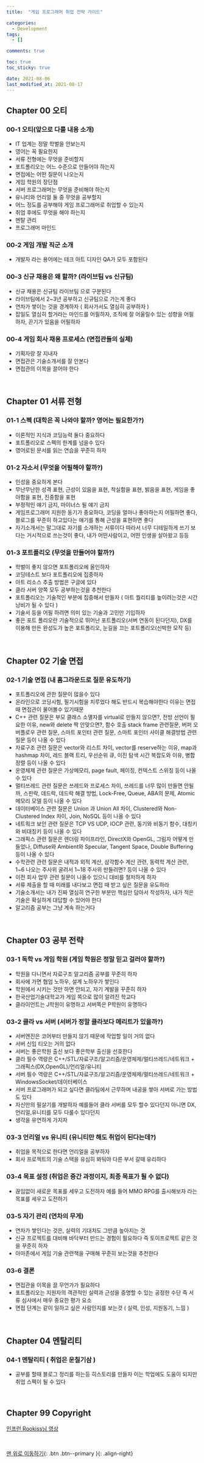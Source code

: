 ```yaml
---
title:  "게임 프로그래머 취업 전략 가이드" 

categories:
  - Development
tags:
  - []

comments: true

toc: true
toc_sticky: true

date: 2021-08-06
last_modified_at: 2021-08-17
---
```


## Chapter 00 오티

### 00-1 오티(앞으로 다룰 내용 소개)
- IT 업계는 정말 학벌을 안보는지
- 영어는 꼭 필요한지
- 서류 전형에는 무엇을 준비할지
- 포트폴리오는 어느 수준으로 만들어야 하는지
- 면접에는 어떤 질문이 나오는지
- 게임 학원의 장단점
- 서버 프로그래머는 무엇을 준비해야 하는지
- 유니티와 언리얼 둘 중 무엇을 공부할지
- 어느 정도를 공부해야 게임 프로그래머로 취업할 수 있는지
- 취업 후에도 무엇을 해야 하는지
- 멘탈 관리
- 프로그래머 마인드

### 00-2 게임 개발 직군 소개
- 개발자 라는 용어에는 테크 아트 디자인 QA가 모두 포함된다

### 00-3 신규 채용은 왜 할까? (라이브팀 vs 신규팀)
- 신규 채용은 신규팀 라이브팀 으로 구분된다
- 라이브팀에서 2~3년 공부하고 신규팀으로 가는게 좋다
- 연차가 쌓이는 것을 경계하자 ( 회사가서도 열심히 공부하자 )
- 잡일도 열심히 할거라는 마인드를 어필하자, 조직에 잘 어울릴수 있는 성향을 어필하자, 끈기가 있음을 어필하자

### 00-4 게임 회사 채용 프로세스 (면접관들의 실체)
- 기획자랑 잘 지내자
- 면접관은 기술소개서를 잘 안본다
- 면접관의 이목을 끌어야 한다

<br>

## Chapter 01 서류 전형

### 01-1 스펙 (대학은 꼭 나와야 할까? 영어는 필요한가?)
- 이론적인 지식과 코딩능력 둘다 중요하다
- 포트폴리오로 스펙의 한계를 넘을수 있다
- 영어로된 문서를 읽는 연습을 꾸준히 하자

### 01-2 자소서 (무엇을 어필해야 할까?)
- 인성을 중요하게 본다
- 무난무난한 성격 표현, 근성이 있음을 표현, 착실함을 표현, 밝음을 표현, 게임을 좋아함을 표현, 진중함을 표현
- 부정적인 얘기 금지, 마이너스 될 얘기 금지
- 게임프로그래머 지원한 동기가 중요하다, 코딩을 얼마나 좋아하는지 어필하면 좋다, 블로그를 꾸준히 하고있다는 얘기를 통해 근성을 표현하면 좋다
- 자기소개서는 말그대로 자기를 소개하는 서류이다 따라서 너무 디테일하게 쓰기 보다는 거시적으로 쓰는것이 좋다, 내가 어떤사람이고, 어떤 인생을 살아왔고 등등

### 01-3 포트폴리오 (무엇을 만들어야 할까?)
- 학벌이 좋지 않으면 포트폴리오에 올인하자
- 코딩테스트 보다 포트폴리오에 집중하자
- 아트 리소스 추출 방법은 구글에 있다
- 클라 서버 양쪽 모두 공부하는것을 추천한다
- 포트폴리오는 기술적인 부분에 집중해서 만들자 ( 아트 퀄리티를 높이려는것은 시간낭비가 될 수 있다 )
- 기술서 등을 어필 하려면 의미 있는 기술과 고민만 기입하자
- 좋은 포트 폴리오란 기술적으로 뛰어난 포트폴리오(서버 연동이 된다던지), DX를 이용해 만든 완성도가 높은 포트폴리오, 눈길을 끄는 포트폴리오(신박한 모작 등)

<br>

## Chapter 02 기술 면접

### 02-1 기술 면접 (내 홈그라운드로 질문 유도하기)
- 포트폴리오에 관한 질문이 많을수 있다
- 온라인으로 코딩시험, 필기시험을 치루었다 해도 반드시 복습해야한다 이유는 면접때 면접관이 물어볼수 있기때문
- C++ 관련 질문은 부모 클래스 소멸자를 virtual로 만들지 않으면?, 전방 선언이 필요한 이유, new와 delete 짝 안맞으면?, 함수 호출 stack frame 관련질문, 버퍼 오버플로우 관련 질문, 스마트 포인터 관련 질문, 스마트 포인터 사이클 해결방법 관련 질문 등이 나올 수 있다
- 자료구조 관련 질문은 vector와 리스트 차이, vector를 reserve하는 이유, map과 hashmap 차이, 레드 블랙 트리, 우선순위 큐, 이진 탐색 시간 복잡도와 이유, 병합 정렬 등이 나올 수 있다
- 운영체제 관련 질문은 가상메모리, page fault, 페이징, 컨텍스트 스위칭 등이 나올 수 있다
- 멀티쓰레드 관련 질문은 쓰레드와 프로세스 차이, 쓰레드를 너무 많이 만들면 안될까, 스핀락, 데드락, 데드락 해결 방법, Lock-Free, Queue, ABA의 문제, Atomic 메모리 모델 등이 나올 수 있다
- 데이터베이스 관련 질문은 Union 과 Union All 차이, Clustered와 Non-Clustered Index 차이, Join, NoSQL 등이 나올 수 있다
- 네트워크 보안 관련 질문은 TCP VS UDP, IOCP 관련, 동기와 비동기 함수, 대칭키와 비대칭키 등이 나올 수 있다
- 그래픽스 관련 질문은 렌더링 파이프라인, DirectX와 OpenGL, 그림자 어떻게 만들었나, Diffuse와 Ambient와 Specular, Tangent Space, Double Buffering 등이 나올 수 있다
- 수학관련 관련 질문은 내적과 외적 계산, 삼각함수 계산 관련, 동력학 계산 관련, 1~6 나오는 주사위 굴려서 1~18 주사위 만들려면? 등이 나올 수 있다
- 이전 회사 업무 관련 질문이 나올수 있으니 대비를 철저하게 하자
- 서류 제출을 할 때 미래를 내다보고 면접 때 받고 싶은 질문을 유도하라
- 기술소개서는 내가 진짜 열심히 연구한 부분만 핵심만 담아서 작성하자, 내가 적은 기술은 확실하게 대답할 수 있어야 한다
- 알고리즘 공부는 그냥 계속 하는거다

<br>

## Chapter 03 공부 전략

### 03-1 독학 vs 게임 학원 (게임 학원은 정말 믿고 걸러야 할까?)
- 학원을 다니면서 자료구조 알고리즘 공부를 꾸준히 하자
- 회사에 가면 협업 노하우, 설계 노하우가 쌓인다
- 학원에서 시키는 것만 하면 안되고, 자기 계발을 꾸준히 하자
- 한국산업기술대학교가 게임 쪽으로 많이 알려진 학교다
- 클라이언트는 J학원이 유명하고 서버쪽은 P학원이 유명하다

### 03-2 클라 vs 서버 (서버가 정말 클라보다 메리트가 있을까?)
- 서버엔진은 코어부터 만들지 않기 때문에 작업할 일이 거의 없다
- 서버 신입 티오는 거의 없다
- 서버는 좋은학원 출신 보다 좋은학부 출신을 선호한다
- 클라 필수 역량은 C++/STL/자료구조/알고리즘/운영체제/멀티쓰레드/네트워크 + 그래픽스(DX,OpenGL)/언리얼/유니티
- 서버 필수 역량은 C++/STL/자료구조/알고리즘/운영체제/멀티쓰레드/네트워크 + WindowsSocket/데이터베이스
- 서버 프로그래머가 되고 싶다면 클라팀에서 근무하며 내공을 쌓아 서버로 가는 방법도 있다
- 자신만의 필살기를 개발하자 예를들어 클라 서버를 모두 할수 있다던지 아니면 DX,언리얼,유니티를 모두 다룰수 있다던지
- 생각을 유연하게 가지자

### 03-3 언리얼 vs 유니티 (유니티만 해도 취업이 된다는데?)
- 취업을 목적으로 한다면 언리얼을 공부하자
- 회사 프로젝트의 기술 스택을 유심히 봐둬야 다른 부서 갈때 유리하다

### 03-4 목표 설정 (취업은 중간 과정이지, 최종 목표가 될 수 없다)
- 끊임없이 새로운 목표를 세우고 도전하자 예를 들어 MMO RPG를 출시해보자 라는 목표를 세우고 도전하기

### 03-5 자기 관리 (연차의 무게)
- 연차가 쌓인다는 것은, 실력의 기대치도 그만큼 높아지는 것
- 신규 프로젝트를 대비해 바닥부터 만드는 경험이 필요하다 즉 토이프로젝트 같은 것을 꾸준히 하자
- 아마존에서 게임 기술 관련책을 구매해 꾸준히 보는것을 추천한다

### 03-6 결론
- 면접관을 이목을 끌 무언가가 필요하다
- 포트폴리오는 지원자의 객관적인 실력과 근성을 증명할 수 있는 공정한 수단 즉 서류 심사에서 매우 중요한 평가 요소
- 면접 단계는 같이 일하고 싶은 사람인지를 보는것 ( 실력, 인성, 지원동기, 느낌 )

<br>

## Chapter 04 멘탈리티

### 04-1 멘탈리티 ( 취업은 운칠기삼 )
- 공부를 할때 블로그 정리를 하는등 히스토리를 만들자 이는 학업에도 도움이 되지만 취업 스펙이 될 수 있다

<br>

## Chapter 99 Copyright

[ 인프런 Rookiss님 영상 ](https://www.inflearn.com/users/@rookiss/)

<br>

[맨 위로 이동하기](#){: .btn .btn--primary }{: .align-right}